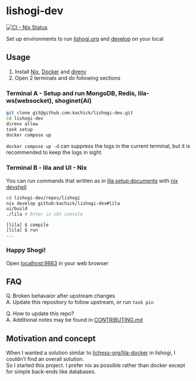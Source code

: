 # lishogi-dev

[![CI - Nix Status](https://github.com/kachick/lishogi-dev/actions/workflows/ci-nix.yml/badge.svg?branch=main)](https://github.com/kachick/lishogi-dev/actions/workflows/ci-nix.yml?query=branch%3Amain+)

Set up environments to run [lishogi.org](https://lishogi.org/) and [develop](https://github.com/WandererXII/lishogi) on your local

## Usage

1. Install [Nix](https://github.com/DeterminateSystems/nix-installer), [Docker](https://www.docker.com/) and [direnv](https://github.com/direnv/direnv)
1. Open 2 terminals and do following sections

### Terminal A - Setup and run MongoDB, Redis, lila-ws(websocket), shoginet(AI)

```bash
git clone git@github.com:kachick/lishogi-dev.git
cd lishogi-dev
direnv allow
task setup
docker compose up
```

`docker compose up -d` can suppress the logs in the current terminal, but it is recommended to keep the logs in sight.

### Terminal B - lila and UI - Nix

You can run commands that written as in [lila setup documents](https://github.com/lichess-org/lila/wiki/Lichess-Development-Onboarding) with [nix devshell](flake.nix)

```bash
cd lishogi-dev/repos/lishogi
nix develop github:kachick/lishogi-dev#lila
ui/build
./lila # Enter in sbt console
```

```console
[lila] $ compile
[lila] $ run
...
```

### Happy Shogi!

Open [localhost:9663](http://localhost:9663/) in your web browser

## FAQ

Q. Broken behavaior after upstream changes\
A. Update this repository to follow upstream, or run `task pin`

Q. How to update this repo?\
A. Additional notes may be found in [CONTRIBUTING.md](CONTRIBUTING.md)

## Motivation and concept

When I wanted a solution similar to [lichess-org/lila-docker](https://github.com/lichess-org/lila-docker) in lishogi, I couldn't find an overall solution.\
So I started this project. I prefer nix as possible rather than docker except for simple back-ends like databases.
